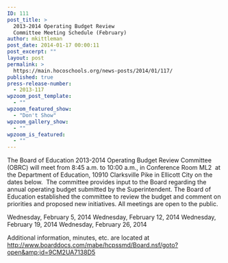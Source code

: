 ```yaml
---
ID: 111
post_title: >
  2013-2014 Operating Budget Review
  Committee Meeting Schedule (February)
author: mkittleman
post_date: 2014-01-17 00:00:11
post_excerpt: ""
layout: post
permalink: >
  https://main.hocoschools.org/news-posts/2014/01/117/
published: true
press-release-number:
  - 2013-117
wpzoom_post_template:
  - ""
wpzoom_featured_show:
  - "Don't Show"
wpzoom_gallery_show:
  - ""
wpzoom_is_featured:
  - ""
---
```

The Board of Education 2013-2014 Operating Budget Review Committee (OBRC) will meet from 8:45 a.m. to 10:00 a.m., in Conference Room ML2  at the Department of Education, 10910 Clarksville Pike in Ellicott City on the dates below.  The committee provides input to the Board regarding the annual operating budget submitted by the Superintendent. The Board of Education established the committee to review the budget and comment on priorities and proposed new initiatives. All meetings are open to the public.

Wednesday, February 5, 2014
Wednesday, February 12, 2014
Wednesday, February 19, 2014
Wednesday, February 26, 2014

Additional information, minutes, etc. are located at <a href="http://www.boarddocs.com/mabe/hcpssmd/Board.nsf/goto?open&amp;id=9CM2UA7138D5" target="_blank">http://www.boarddocs.com/mabe/hcpssmd/Board.nsf/goto?open&amp;id=9CM2UA7138D5</a>